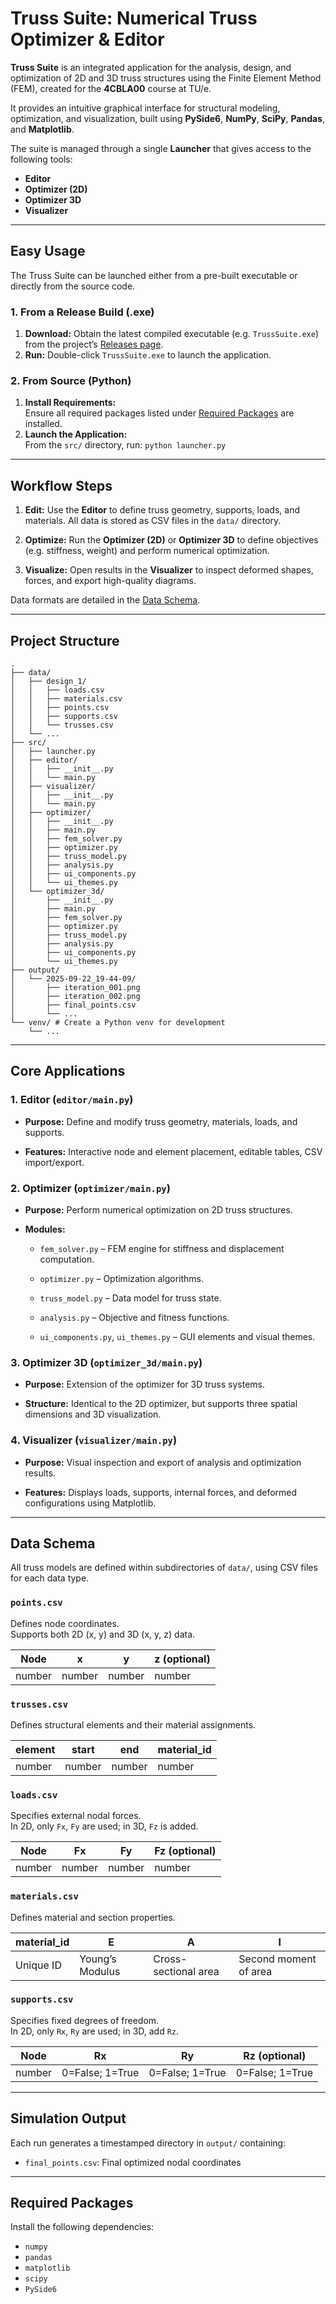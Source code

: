 # Truss Suite: Numerical Truss Optimizer & Editor

**Truss Suite** is an integrated application for the analysis, design, and optimization of 2D and 3D truss structures using the Finite Element Method (FEM), created for the **4CBLA00** course at TU/e.

It provides an intuitive graphical interface for structural modeling, optimization, and visualization, built using **PySide6**, **NumPy**, **SciPy**, **Pandas**, and **Matplotlib**.

The suite is managed through a single **Launcher** that gives access to the following tools:

- **Editor**
- **Optimizer (2D)**
- **Optimizer 3D**
- **Visualizer**

---
## Easy Usage

The Truss Suite can be launched either from a pre-built executable or directly from the source code.

### 1. From a Release Build (.exe)

1. **Download:** Obtain the latest compiled executable (e.g. `TrussSuite.exe`) from the project’s [Releases page](https://github.com/madeofcloud/numerical-truss-optimizer/releases).
2. **Run:** Double-click `TrussSuite.exe` to launch the application.

### 2. From Source (Python)

1. **Install Requirements:**  
    Ensure all required packages listed under [Required Packages](#required-packages) are installed.
2. **Launch the Application:**  
    From the `src/` directory, run:
    `python launcher.py`

---
## Workflow Steps

1. **Edit:** Use the **Editor** to define truss geometry, supports, loads, and materials. All data is stored as CSV files in the `data/` directory.
    
2. **Optimize:** Run the **Optimizer (2D)** or **Optimizer 3D** to define objectives (e.g. stiffness, weight) and perform numerical optimization.
    
3. **Visualize:** Open results in the **Visualizer** to inspect deformed shapes, forces, and export high-quality diagrams.
    

Data formats are detailed in the [Data Schema](#data-schema).

---

## Project Structure

```
.
├── data/
│   ├── design_1/
│   │   ├── loads.csv
│   │   ├── materials.csv
│   │   ├── points.csv
│   │   ├── supports.csv
│   │   └── trusses.csv
│   └── ...
├── src/
│   ├── launcher.py
│   ├── editor/
│   │   ├── __init__.py
│   │   └── main.py
│   ├── visualizer/
│   │   ├── __init__.py
│   │   └── main.py
│   ├── optimizer/
│   │   ├── __init__.py
│   │   ├── main.py
│   │   ├── fem_solver.py
│   │   ├── optimizer.py
│   │   ├── truss_model.py
│   │   ├── analysis.py
│   │   ├── ui_components.py
│   │   └── ui_themes.py
│   └── optimizer_3d/
│       ├── __init__.py
│       ├── main.py
│       ├── fem_solver.py
│       ├── optimizer.py
│       ├── truss_model.py
│       ├── analysis.py
│       ├── ui_components.py
│       └── ui_themes.py
├── output/
│   └── 2025-09-22_19-44-09/
│       ├── iteration_001.png
│       ├── iteration_002.png
│       ├── final_points.csv
│       └── ...
└── venv/ # Create a Python venv for development
	└── ...

```

---

## Core Applications

### 1. Editor (`editor/main.py`)

- **Purpose:** Define and modify truss geometry, materials, loads, and supports.
    
- **Features:** Interactive node and element placement, editable tables, CSV import/export.

### 2. Optimizer (`optimizer/main.py`)

- **Purpose:** Perform numerical optimization on 2D truss structures.
    
- **Modules:**
    
    - `fem_solver.py` – FEM engine for stiffness and displacement computation.
        
    - `optimizer.py` – Optimization algorithms.
        
    - `truss_model.py` – Data model for truss state.
        
    - `analysis.py` – Objective and fitness functions.
        
    - `ui_components.py`, `ui_themes.py` – GUI elements and visual themes.

### 3. Optimizer 3D (`optimizer_3d/main.py`)

- **Purpose:** Extension of the optimizer for 3D truss systems.
    
- **Structure:** Identical to the 2D optimizer, but supports three spatial dimensions and 3D visualization.

### 4. Visualizer (`visualizer/main.py`)

- **Purpose:** Visual inspection and export of analysis and optimization results.
    
- **Features:** Displays loads, supports, internal forces, and deformed configurations using Matplotlib.

---

## Data Schema

All truss models are defined within subdirectories of `data/`, using CSV files for each data type.

### `points.csv`

Defines node coordinates.  
Supports both 2D (x, y) and 3D (x, y, z) data.

|Node|x|y|z (optional)|
|---|---|---|---|
|number|number|number|number|

### `trusses.csv`

Defines structural elements and their material assignments.

|element|start|end|material_id|
|---|---|---|---|
|number|number|number|number|

### `loads.csv`

Specifies external nodal forces.  
In 2D, only `Fx`, `Fy` are used; in 3D, `Fz` is added.

|Node|Fx|Fy|Fz (optional)|
|---|---|---|---|
|number|number|number|number|

### `materials.csv`

Defines material and section properties.

|material_id|E|A|I|
|---|---|---|---|
|Unique ID|Young’s Modulus|Cross-sectional area|Second moment of area|

### `supports.csv`

Specifies fixed degrees of freedom.  
In 2D, only `Rx`, `Ry` are used; in 3D, add `Rz`.

| Node | Rx  | Ry  | Rz (optional) |
| ---- | --- | --- | ------------- |
|number|0=False; 1=True|0=False; 1=True|0=False; 1=True|

---

## Simulation Output

Each run generates a timestamped directory in `output/` containing:

- `final_points.csv`: Final optimized nodal coordinates

---

## Required Packages

Install the following dependencies:

- `numpy`
- `pandas`
- `matplotlib`
- `scipy`
- `PySide6`